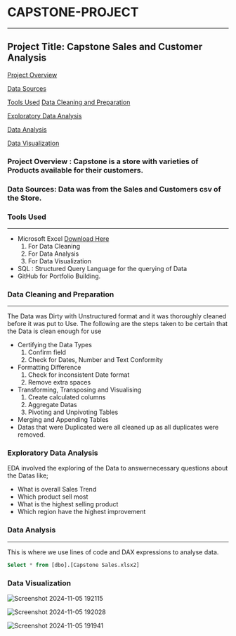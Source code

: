 # CAPSTONE-PROJECT
---
## Project Title: Capstone Sales and Customer Analysis

[Project Overview](#project-overview)

[Data Sources](#data-sources)

[Tools Used](#tools-used)
[Data Cleaning and Preparation](#data-cleaning-and-preparation)

[Exploratory Data Analysis](#exploratory-data-analysis)

[Data Analysis](#data-analysis)

[Data Visualization](#data-visualization)


### Project Overview : Capstone is a store with varieties of Products available for their customers.
 
### Data Sources: Data was from the Sales and Customers csv of the Store.

### Tools Used
---
- Microsoft Excel [Download Here](https://www.micrsoft.com)
  1. For Data Cleaning
  2. For Data Analysis
  3. For Data Visualization
- SQL : Structured Query Language for the querying of Data
- GitHub for Portfolio Building.

### Data Cleaning and Preparation
 ---
  The Data was Dirty with Unstructured format and it was thoroughly cleaned before it was put to Use.
  The following are the steps taken to be certain that the Data is clean enough for use
 - Certifying the Data Types
      1. Confirm field 
      2. Check for Dates, Number and Text Conformity
 - Formatting Difference
   1. Check for inconsistent Date format
   2. Remove extra spaces
 - Transforming, Transposing and Visualising
   1. Create calculated columns
   2. Aggregate Datas
   3. Pivoting and Unpivoting Tables
 - Merging and Appending Tables
 - Datas that were Duplicated were all cleaned up as all duplicates were removed.

### Exploratory Data Analysis
EDA involved the exploring of the Data to answernecessary questions about the Datas like;
- What is overall Sales Trend
- Which product sell most
- What is the highest selling product
- Which region have the highest improvement

### Data Analysis
---
This is where we use lines of code and DAX expressions to analyse data.

```SQL
Select * from [dbo].[Capstone Sales.xlsx2]
```

### Data Visualization


![Screenshot 2024-11-05 192115](https://github.com/user-attachments/assets/de1f3970-be6e-402c-bf26-3617e7bfb0c5)


![Screenshot 2024-11-05 192028](https://github.com/user-attachments/assets/571e406e-aaa2-4822-9053-6d7b5e590991)


![Screenshot 2024-11-05 191941](https://github.com/user-attachments/assets/59f825cb-482c-444d-a090-d3af3ce780ce)
